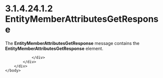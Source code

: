 <html dir="LTR" xmlns:mshelp="http://msdn.microsoft.com/mshelp" xmlns:ddue="http://ddue.schemas.microsoft.com/authoring/2003/5" xmlns:xlink="http://www.w3.org/1999/xlink" xmlns:tool="http://www.microsoft.com/tooltip">
    <head>
        <meta http-equiv="Content-Type" content="text/html; CHARSET=utf-8"></meta>
        <meta name="save" content="history"></meta>
        <title>3.1.4.24.1.2 EntityMemberAttributesGetResponse</title>
        <xml>
            <mshelp:toctitle title="3.1.4.24.1.2 EntityMemberAttributesGetResponse"></mshelp:toctitle>
            <mshelp:rltitle title="[MS-SSMDSWS-15]: EntityMemberAttributesGetResponse"></mshelp:rltitle>
            <mshelp:keyword index="A" term="b8c9c3f9-9304-4b69-84f7-927e859cf2a8"></mshelp:keyword>
            <mshelp:attr name="DCSext.ContentType" value="open specification"></mshelp:attr>
            <mshelp:attr name="AssetID" value="b8c9c3f9-9304-4b69-84f7-927e859cf2a8"></mshelp:attr>
            <mshelp:attr name="TopicType" value="kbRef"></mshelp:attr>
            <mshelp:attr name="DCSext.Title" value="[MS-SSMDSWS-15]: EntityMemberAttributesGetResponse" />
        </xml>
    </head>
    <body>
        <div id="header">
            <h1 class="heading">3.1.4.24.1.2 EntityMemberAttributesGetResponse</h1>
        </div>
        <div id="mainSection">
            <div id="mainBody">
                <div id="allHistory" class="saveHistory"></div>
                <div id="sectionSection0" class="section" name="collapseableSection">
                    

<p>The <b>EntityMemberAttributesGetResponse</b> message
contains the <b>EntityMemberAttributesGetResponse</b> element.</p>


                </div>
            </div>
        </div>
    </body>
</html>